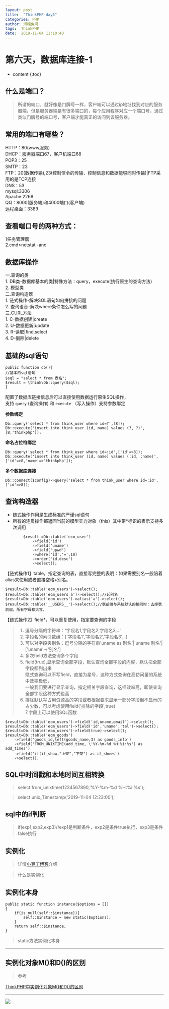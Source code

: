 ```yaml
---
layout: post
title:  "ThinkPHP-day6"
categories: PHP
author: 滑稽兔啊
tags:  ThinkPHP
date:  2019-11-04 11:10:40
---
```


# 第六天，数据库连接-1









* content
{:toc}
## 什么是端口？

> 所谓的端口，就好像是门牌号一样，客户端可以通过ip地址找到对应的服务器端，但是服务器端是有很多端口的，每个应用程序对应一个端口号，通过类似门牌号的端口号，客户端才能真正的访问到该服务器。 



## 常用的端口有哪些？

HTTP：80(www服务)<br>
DHCP：服务器端口67，客户机端口68<br>
POP3：25<br>
SMTP：23<br>
FTP：20(数据传输),23(控制信令的传输、控制信息和数据能够同时传输)|FTP采用的是TCP连接<br>
DNS：53<br>
mysql:3306<br>
Apache:2268<br>
QQ：8000(服务端)和4000端口(客户端)<br>
远程桌面：3389<br>

## 查看端口号的两种方式：

1任务管理器<br>
2.cmd>netstat -ano



## 数据库操作
一.查询的类<br>
	1. DB类-数据库基本的类|特殊方法：query，execute(执行原生的查询方法) <br>
	2. 模型类 <br>
二.查询构造器 <br>
	1. 链式操作-解决SQL语句如何拼接的问题 <br>
	2. 查询语音-解决where条件怎么写的问题 <br>
三.CURL方法 <br>
	1. C-数据创建|create <br>
	2. U-数据更新|update <br>
	3. R-读取|find,select <br>
	4. D-删除|delete <br>

## 基础的sql语句

```
public function db(){
//基本的sql语句
$sql = "select * from 表名";
$result = \think\Db::query($sql);
}
```

配置了数据库链接信息后可以直接使用数据运行原生SQL操作，<br>
支持 ```query``` (查询操作) 和 ```execute``` （写入操作）支持参数绑定

**参数绑定**

```
Db::query('select * from think_user where id=?',[8]);
Db::execute('insert into think_user (id, name) values (?, ?)',[8,'thinkphp']);
```
**命名占位符绑定**

```
Db::query('select * from think_user where id=:id',['id'=>8]);
Db::execute('insert into think_user (id, name) values (:id, :name)',['id'=>8,'name'=>'thinkphp']);
```

**多个数据库连接**

```
Db::connect($config)->query('select * from think_user where id=:id',['id'=>8]);
```


## 查询构造器

- 链式操作作用是生成标准的严谨sql语句
- 所有的连贯操作都返回当前的模型实力对象（this）其中带*标识的表示支持多次调用

```
        $result =Db::table('ecm_user')
            ->field('id')
            ->field('uname')
            ->field('upwd')
            ->where('id','=',18)
            ->order('id,desc')
            ->select();
```

【链式操作1】table，指定查询的表，直接写完整的表明：如果需要别名一般陪着alias来使用或者直接空格+别名。

```
$result=Db::table('ecm_users')->select();
$result=Db::table('ecm_users a')->select();//起别名
$result=Db::table('ecm_users')->alias('a')->select();
$result=Db::table('__USERS__')->select();//表前缀与系统默认的相同时：去掉表前缀，所有字母都大写。
```



【链式操作2】field*，可以重复使用，指定要查询的字段

>	1. 逗号分隔的字符串：'字段名1,字段名2,字段名3,...'<br>
>	2. 字段名的索引数组：['字段名1','字段名2','字段名3'...]<br>
>	3. 可以对字段夹别名：逗号分隔的字符串'uname as 别名'|'uname 别名'|['uname'=>'别名']<br>
>	4. 多次field方法查询多个字段<br>
>	5. field(true),显示查询全部字段，默认查询全部字段的内容，默认把全部字段都列出来<br>
>	    隐式查询可以不写field，直接为星号，这种方式查询在高仿问量的系统中效率极低，<br>
>	    一般我们要进行显示查询，指定相关字段查询，这样效率高，即使查询全部字段这种方式也高<br>
>	6. 排除默认写占用资源高的字段或者根据要求显示一部分字段但不显示的占少数，可以考虑使用field('排除的字段',true)<br>
>	7.字段上可以使用SQL函数<br>

```
$result=Db::table('ecm_users')->field('id,uname,email')->select();
$result=Db::table('ecm_users')->field('id','uname','tel')->select();
$result=Db::table('ecm_users')->field(true)->select();
$result=Db::table('ecm_goods')
	->field('goods_id,left(goods_name,3) as goods_info')
	->field('FROM_UNIXTIME(add_time, \'%Y-%m-%d %H:%i:%s') as add_times')
	->field('if(if_show,"上架","下架") as if_shows')
	->select();
```



## SQL中时间戳和本地时间互相转换

> select from_unixtime(1234567890,'%Y-%m-%d %H:%i:%s');

> select unix_Timestamp('2019-11-04 12:23:00');



## sql中的if判断

> if(exp1,exp2,exp3)//exp1是判断条件，exp2是条件true执行，exp3是条件false执行



## 实例化

> 详情[小豆丁博客]( https://www.cnblogs.com/xiaodouding/p/6801170.html )介绍

> 什么是实例化


## 实例化本身

```
public static function instance($options = [])
{
	if(is_null(self::$instance)){
		self::$instance = new static($options);
	}
	return self::$instance;
}
```
> static方法实例化本身

-----

## 实例化对象M()和D()的区别

> 参考

[ThinkPHP中实例化对象M()和D()的区别](https://www.cnblogs.com/geniusxjq/p/4137002.html)



------

![](https://f.sinaimg.cn/tech/transform/98/w640h258/20191104/13f8-ihuuxuu5583284.gif)